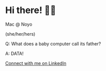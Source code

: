 <h1> Hi there! 🤘🏻 </h1>
Mac @ Noyo
<p> (she/her/hers) </p>
<p> Q: What does a baby computer call its father? </p>
<p> A: DATA! </p>
<p>
    <a href="https://www.linkedin.com/in/paigelmcintyre/" target="new" id="my-link"> Connect with me on LinkedIn </a>
</p>

<!---
Paige-Mac-Noyo/Paige-Mac-Noyo is a ✨ special ✨ repository because its `README.md` (this file) appears on your GitHub profile.
You can click the Preview link to take a look at your changes.
--->
